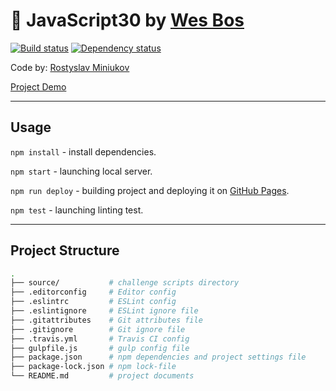 # :checkered_flag: JavaScript30 by [Wes Bos](https://javascript30.com/)

[![Build status][travis-image]][travis-url] [![Dependency status][dependency-image]][dependency-url]

Code by: [Rostyslav Miniukov](https://github.com/embyth/)

[Project Demo](https://embyth.github.io/30-day-js-challenge/)

---

## Usage

`npm install` - install dependencies.

`npm start` - launching local server.

`npm run deploy` - building project and deploying it on [GitHub Pages](https://pages.github.com).

`npm test` - launching linting test.

---

## Project Structure

```bash
.
├── source/           # challenge scripts directory
├── .editorconfig     # Editor config
├── .eslintrc         # ESLint config
├── .eslintignore     # ESLint ignore file
├── .gitattributes    # Git attributes file
├── .gitignore        # Git ignore file
├── .travis.yml       # Travis CI config
├── gulpfile.js       # gulp config file
├── package.json      # npm dependencies and project settings file
├── package-lock.json # npm lock-file
└── README.md         # project documents
```

[travis-image]: https://travis-ci.org/embyth/30-day-js-challenge.svg?branch=master
[travis-url]: https://travis-ci.org/embyth/30-day-js-challenge
[dependency-image]: https://david-dm.org/embyth/30-day-js-challenge/dev-status.svg?style=flat-square
[dependency-url]: https://david-dm.org/embyth/30-day-js-challenge?type=dev
